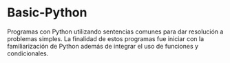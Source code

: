 # Basic-Python
Programas con Python utilizando sentencias comunes para dar resolución a problemas simples.
La finalidad de estos programas fue iniciar con la familiarización de Python además de integrar el uso de funciones y condicionales.
